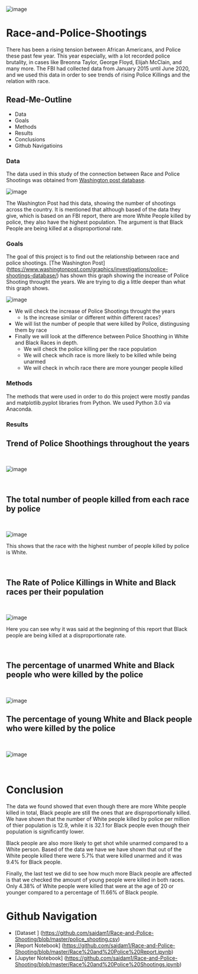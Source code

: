 ![image](https://user-images.githubusercontent.com/70491460/93471239-1866fa80-f8c1-11ea-944f-0d42065c6273.png)
<p align="center">
   <![image](https://user-images.githubusercontent.com/70491460/93471239-1866fa80-f8c1-11ea-944f-0d42065c6273.png)>
<div align="center">
   <figcaption></figcaption>
</div>
</p>


# Race-and-Police-Shootings

There has been a rising tension between African Americans, and Police these past few year. This year especially, with a lot recorded police brutality, in cases like Breonna Taylor, George Floyd, Elijah McClain, and many more. The FBI had collected data from January 2015 until June 2020, and we used this data in order to see trends of rising Police Killings and the relation with race.

## Read-Me-Outline

* Data
* Goals
* Methods
* Results
* Conclusions
* Github Navigatioins

### Data

The data used in this study of the connection between Race and Police Shootings was obtained from [Washington post database](https://www.washingtonpost.com/graphics/investigations/police-shootings-database/).  

![image](https://user-images.githubusercontent.com/70491460/93474416-4fd7a600-f8c5-11ea-83be-575f4160085c.png)


The Washington Post had this data, showing the number of shootings across the country. It is mentioned that although based of the data they give, which is based on an FBI report, there are more White People killed by police, they also have the highest population. The argument is that Black People are being killed at a disproportional rate.

### Goals

The goal of this project is to find out the relationship between race and police shootings. 
[The Washington Post] (https://www.washingtonpost.com/graphics/investigations/police-shootings-database/) has shown this graph showing the increase of Police Shooting throught the years. We are trying to dig a little deeper than what this graph shows.


![image](https://user-images.githubusercontent.com/70491460/93477474-0db06380-f8c9-11ea-9656-4707ecb80222.png)



* We will check the increase of Police Shootings throught the years
   * Is the increase similar or different within different races?
* We will list the number of people that were killed by Police, distingusing them by race
* Finally we will look at the difference between Police Shoothing in White and Black Races in depth.
   * We will check the police killing per the race population
   * We will check whcih race is more likely to be killed while being unarmed
   * We will check in whcih race there are more younger people killed

### Methods

The methods that were used in order to do this project were mostly pandas and matplotlib.pyplot libraries from Python.
We used Python 3.0 via Anaconda.

### Results

## Trend of Police Shoothings throughout the years
<br />

![image](https://user-images.githubusercontent.com/70491460/93479336-31c07480-f8ca-11ea-9aa9-b3bd5d7da442.png)

<br />

## The total number of people killed from each race by police
<br />

![image](https://user-images.githubusercontent.com/70491460/93478047-a0e99900-f8c9-11ea-8c5e-aaf53612dafe.png)

This shows that the race with the highest number of people killed by police is White.

<br />

## The Rate of Police Killings in White and Black races per their population
<br />

![image](https://user-images.githubusercontent.com/70491460/93479150-fd4cb880-f8c9-11ea-9c51-09f727993a4e.png)

Here you can see why it was said at the beginning of this report that Black people are being killed at a disproportionate rate.

<br />

## The percentage of unarmed White and Black people who were killed by the police
<br />

![image](https://user-images.githubusercontent.com/70491460/93479195-09d11100-f8ca-11ea-991e-dca029e25da5.png)
<br />

## The percentage of young White and Black people who were killed by the police
<br />

![image](https://user-images.githubusercontent.com/70491460/93479263-1a818700-f8ca-11ea-8f1e-2138398822f7.png)

<br />

# Conclusion

The data we found showed that even though there are more White people killed in total, Black people are still the ones that are disproportionally killed. We have shown that the number of White people killed by police per million of thier population is 12.9, while it is 32.1 for Black people even though their population is significantly lower. 

Black people are also more likely to get shot while unarmed compared to a White person. Based of the data we have we have shown that out of the White people killed there were 5.7% that were killed unarmed and it was 9.4% for Black people.

Finally, the last test we did to see how much more Black people are affected is that we checked the amount of young people were killed in both races. Only 4.38% of White people were killed that were at the age of 20 or younger compared to a percentage of 11.66% of Black people.


# Github Navigation

* [Dataset ] (https://github.com/saidam1/Race-and-Police-Shooting/blob/master/police_shooting.csv)
* [Report Notebook] (https://github.com/saidam1/Race-and-Police-Shooting/blob/master/Race%20and%20Police%20Report.ipynb)
* [Jupyter Notebook] (https://github.com/saidam1/Race-and-Police-Shooting/blob/master/Race%20and%20Police%20Shootings.ipynb)

